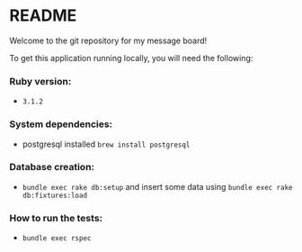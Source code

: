 # README

Welcome to the git repository for my message board!

To get this application running locally, you will need the following:

### Ruby version:
* `3.1.2`

### System dependencies:
* postgresql installed `brew install postgresql`

### Database creation:
* `bundle exec rake db:setup` and insert some data using `bundle exec rake db:fixtures:load` 

### How to run the tests:
* `bundle exec rspec`
